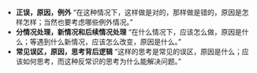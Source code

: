 - **正误，原因，例外**
    “在这种情况下，这样做是对的，那样做是错的，原因是怎样怎样；当然也要考虑哪些例外情况。”
- **分情况处理，新情况和后续情况处理**
    “在什么情况下，应该怎么做，原因是什么；等遇到什么新情况，应该怎么改变，原因是什么。”
- **常见误区，原因，思考背后逻辑**
    “这样的思考是常见的误区，原因是什么；应该如何思考，而这种反常识的思考为什么能解决问题。”
